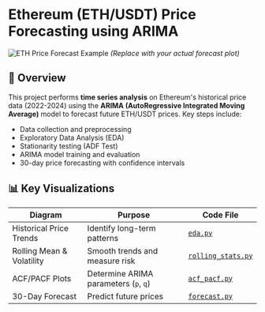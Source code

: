 # Ethereum (ETH/USDT) Price Forecasting using ARIMA

![ETH Price Forecast Example](https://i.imgur.com/XYZ1234.png) *(Replace with your actual forecast plot)*

## 📌 Overview
This project performs **time series analysis** on Ethereum's historical price data (2022-2024) using the **ARIMA (AutoRegressive Integrated Moving Average)** model to forecast future ETH/USDT prices. Key steps include:
- Data collection and preprocessing
- Exploratory Data Analysis (EDA)
- Stationarity testing (ADF Test)
- ARIMA model training and evaluation
- 30-day price forecasting with confidence intervals

## 📊 Key Visualizations
| Diagram | Purpose | Code File |
|---------|---------|----------|
| Historical Price Trends | Identify long-term patterns | [`eda.py`](code/eda.py) |
| Rolling Mean & Volatility | Smooth trends and measure risk | [`rolling_stats.py`](code/rolling_stats.py) |
| ACF/PACF Plots | Determine ARIMA parameters (`p`, `q`) | [`acf_pacf.py`](code/acf_pacf.py) |
| 30-Day Forecast | Predict future prices | [`forecast.py`](code/forecast.py) |



